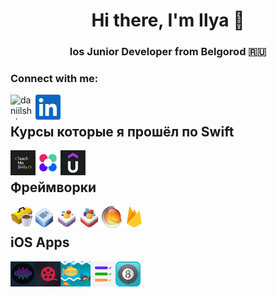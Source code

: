 <h1 align="center">Hi there, I'm Ilya 👋</a> 
<h3 align="center">Ios Junior Developer from Belgorod 🇷🇺</h3>

### Connect with me:
<p align="left">
  
<a href="https://t.me/SwarogSwarog" target="blank"><img align="left" src="https://raw.githubusercontent.com/daniilshat/daniilshat/2d7eafe5250314b3d422c86b35de062e0f1f5178/icons/Telegram.svg" alt="daniilshat" height="40" width="40" /></a>
  
<a href="https://www.linkedin.com/in/ilya-vasilev-48000b272" target="blank"><img align="left" src="https://github.com/Swarogfrinan/Swarogfrinan/blob/main/linkedin-color.svg" alt="daniilshat" height="40" width="40" /></a> 
  &nbsp;
&nbsp;
  
## Курсы которые я прошёл по Swift 
  <p align="left">
  
<a href="https://teachmeskills.by/kursy-programmirovaniya/ios-swift-razrabotka-online" target="blank"><img align="left" src="https://github.com/Swarogfrinan/Swarogfrinan/blob/Swarogfrinan-patch-1/TechMeSkillsIcon.png" alt="TeachMeSkills" height="40" width="40" /></a>
    
<a href="https://netology.ru/programs/ios-developer" target="blank"><img align="left" src="https://github.com/Swarogfrinan/Swarogfrinan/blob/main/netology40image.png" alt="Netology" height="40" width="40" /></a> 
    
<a href="https://www.udemy.com/course/ios-13-app-development-bootcamp" target="blank"><img align="left" src="https://github.com/Swarogfrinan/Swarogfrinan/blob/main/UdemyIcon40.png" alt="Udemy" height="40" width="40" /></a>
    
&nbsp;
&nbsp; 

## Фреймворки 
<img align="left" alt="CocoaTouch" height="36px" src="https://github.com/VladimirFibe/VladimirFibe/blob/main/Assets/cocoatouch.png?raw=true" />
<img align="left" alt="AVFoundation" height="36px" src="https://github.com/VladimirFibe/VladimirFibe/blob/main/Assets/avfoundation.png?raw=true" />
<img align="left" alt="SpriteKit" height="36px" src="https://github.com/VladimirFibe/VladimirFibe/blob/main/Assets/spritekit.png?raw=true" />
<img align="left" alt="SceneKit" height="36px" src="https://github.com/VladimirFibe/VladimirFibe/blob/main/Assets/scenekit.png?raw=true" />
<img align="left" alt="CoreAudio" height="36px" src="https://github.com/VladimirFibe/VladimirFibe/blob/main/Assets/coreaudio.png?raw=true" />
<img align="left" alt="Firebase" height="36px" src="https://github.com/VladimirFibe/VladimirFibe/blob/main/Assets/firebase.png" />

&nbsp;
&nbsp;  


## iOS Apps 
<a href="https://github.com/drewkuznetsov/AudioPlayer">
<img align="left" alt="audioPlayer" height="40px" src="https://github.com/drewkuznetsov/AudioPlayer/blob/MVC/AudioPlayer/Resources/Assets.xcassets/AppIcon.appiconset/40.png" />
</a>
  <a href="https://github.com/kirillvikhlyaev/MovieDatabase">
<img align="left" alt="movieDataBase" height="40px" src="https://github.com/kirillvikhlyaev/MovieDatabase/blob/dev/MovieDatabase/Supporting%20Files/Assets.xcassets/AppIcon.appiconset/40.png" />
</a>
    
<a href="https://github.com/Swarogfrinan/submarineGame">
<img align="left" alt="Submarine" height="40px" src="https://github.com/Swarogfrinan/Swarogfrinan/blob/Swarogfrinan-patch-1/SubmarineIcon.png" />
</a>

<a href="https://github.com/Swarogfrinan/MyHabitsGit">
<img align="left" alt="myHabbit" height="40px" src="https://github.com/Swarogfrinan/MyHabitsGit/blob/main/MyHabits/Assets.xcassets/AppIcon.appiconset/AppIcon40x40.png" />
</a>

<a href="https://github.com/Swarogfrinan/askBallFinal">
<img align="left" alt="AsBall" height="40px" src="https://github.com/Swarogfrinan/askBallFinal/blob/main/askBallFinal/Assets.xcassets/AppIcon.appiconset/40.png" />
</a>
